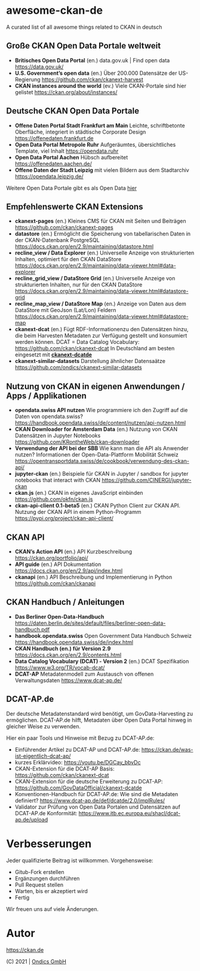 # awesome-ckan-de
A curated list of all awesome things related to CKAN in deutsch

## Große CKAN Open Data Portale weltweit

* **Britisches Open Data Portal** (en.) data.gov.uk | Find open data  https://data.gov.uk/
* **U.S. Government’s open data** (en.) Über 200.000 Datensätze der US-Regierung https://github.com/ckan/ckanext-harvest
* **CKAN instances around the world** (ev.) Viele CKAN-Portale sind hier gelistet https://ckan.org/about/instances/

## Deutsche CKAN Open Data Portale

* **Offene Daten Portal Stadt Frankfurt am Main** Leichte, schriftbetonte Oberfläche, integriert in städtische Corporate Design https://offenedaten.frankfurt.de
* **Open Data Portal Metropole Ruhr** Aufgeräumtes, übersichtliches Template, viel Inhalt https://opendata.ruhr
* **Open Data Portal Aachen** Hübsch aufbereitet https://offenedaten.aachen.de/
* **Offene Daten der Stadt Leipzig** mit vielen Bildern aus dem Stadtarchiv https://opendata.leipzig.de/

Weitere Open Data Portale gibt es als Open Data [hier](https://opendata.ruhr/dataset/ubersicht-der-open-data-angebote-in-deutschland/resource/2a8fafd0-b87f-4342-82b6-6e56569d673d)

## Empfehlenswerte CKAN Extensions

* **ckanext-pages** (en.) Kleines CMS für CKAN mit Seiten und Beiträgen https://github.com/ckan/ckanext-pages
* **datastore** (en.) Ermöglicht die Speicherung von tabellarischen Daten in der CKAN-Datenbank PostgreSQL https://docs.ckan.org/en/2.9/maintaining/datastore.html
* **recline_view / Data Explorer** (en.) Universelle Anzeige von strukturierten Inhalten, optimiert für den CKAN DataStore  https://docs.ckan.org/en/2.9/maintaining/data-viewer.html#data-explorer
* **recline_grid_view / DataStore Grid** (en.) Universelle Anzeige von strukturierten Inhalten, nur für den CKAN DataStore https://docs.ckan.org/en/2.9/maintaining/data-viewer.html#datastore-grid
* **recline_map_view / DataStore Map** (en.) Anzeige von Daten aus dem DataStore mit GeoJson (Lat/Lon) Feldern https://docs.ckan.org/en/2.9/maintaining/data-viewer.html#datastore-map
* **ckanext-dcat** (en.) Fügt RDF-Informationenzu den Datensätzen hinzu, die beim Harvesten Metadaten zur Verfügung gestellt und konsumiert werden können. DCAT = Data Catalog Vocabulary: https://github.com/ckan/ckanext-dcat In Deutschland am besten eingesetzt mit [**ckanext-dcatde**](https://github.com/GovDataOfficial/ckanext-dcatde)
* **ckanext-similar-datasets** Darstellung ähnlicher Datensaätze https://github.com/ondics/ckanext-similar-datasets

## Nutzung von CKAN in eigenen Anwendungen / Apps / Applikationen

* **opendata.swiss API nutzen** Wie programmiere ich den Zugriff auf die Daten von opendata.swiss? https://handbook.opendata.swiss/de/content/nutzen/api-nutzen.html
* **CKAN Downloader for Amsterdam Data** (en.) Nutzung von CKAN Datensätzen in Jupyter Notebooks https://github.com/KRontheWeb/ckan-downloader
* **Verwendung der API bei der SBB** Wie kann man die API als Anwender nutzen? Informationen der Open-Data-Plattform Mobilität Schweiz https://opentransportdata.swiss/de/cookbook/verwendung-des-ckan-api/
* **jupyter-ckan** (en.) Beispiele für CKAN in Jupyter / sandbox for jupyter notebooks that interact with CKAN https://github.com/CINERGI/jupyter-ckan
* **ckan.js** (en.) CKAN in eigenes JavaScript einbinden https://github.com/okfn/ckan.js
* **ckan-api-client 0.1-beta5** (en.) CKAN Python Client zur CKAN API. Nutzung der CKAN API in einem Python-Programm https://pypi.org/project/ckan-api-client/

## CKAN API

* **CKAN’s Action API** (en.) API Kurzbeschreibung https://ckan.org/portfolio/api/
* **API guide** (en.) API Dokumentation https://docs.ckan.org/en/2.9/api/index.html
* **ckanapi** (en.) API Beschreibung und Implementierung in Python https://github.com/ckan/ckanapi


## CKAN Handbuch / Anleitungen 

* **Das Berliner Open-Data-Handbuch** https://daten.berlin.de/sites/default/files/berliner-open-data-handbuch.pdf
* **handbook.opendata.swiss** Open Government Data Handbuch Schweiz https://handbook.opendata.swiss/de/index.html
* **CKAN Handbuch (en.) für Version 2.9** https://docs.ckan.org/en/2.9/contents.html
* **Data Catalog Vocabulary (DCAT) - Version 2** (en.) DCAT Spezifikation https://www.w3.org/TR/vocab-dcat/
* **DCAT-AP** Metadatenmodell zum Austausch von offenen Verwaltungsdaten https://www.dcat-ap.de/

## DCAT-AP.de

Der deutsche Metadatenstandard wird benötigt, um GovData-Harvesting zu ermöglichen. DCAT-AP.de hilft, Metadaten über Open Data Portal hinweg in gleicher Weise zu verwenden. 

Hier ein paar Tools und Hinweise mit Bezug zu DCAT-AP.de:

* Einführender Artikel zu DCAT-AP und DCAT-AP.de: https://ckan.de/was-ist-eigentlich-dcat-ap/
* kurzes Erklärvideo: https://youtu.be/DGCay_bbvDc
* CKAN-Extension für die DCAT-AP Basis: https://github.com/ckan/ckanext-dcat
* CKAN-Extension für die deutsche Erweiterung zu DCAT-AP: https://github.com/GovDataOfficial/ckanext-dcatde
* Konventionen-Handbuch für DCAT-AP.de: Wie sind die Metadaten definiert? https://www.dcat-ap.de/def/dcatde/2.0/implRules/
* Validator zur Prüfung von Open Data Portalen und Datensätzen auf DCAT-AP.de Konformität: https://www.itb.ec.europa.eu/shacl/dcat-ap.de/upload

# Verbesserungen

Jeder qualifizierte Beitrag ist willkommen. Vorgehensweise:

* Gitub-Fork erstellen
* Ergänzungen durchführen
* Pull Request stellen
* Warten, bis er akzeptiert wird
* Fertig

Wir freuen uns auf viele Änderungen.

# Autor

https://ckan.de

(C) 2021 | [Ondics GmbH](https://ondics.de)
